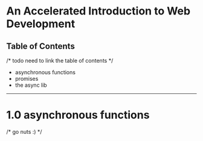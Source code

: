 <a id="top"></a>
# An Accelerated Introduction to Web Development
 
## Table of Contents
/* todo need to link the table of contents */
- asynchronous functions
- promises
- the async lib
 
-------------------------
 
<a id="async"></a>
# 1.0 asynchronous functions
 
/* go nuts :) */
